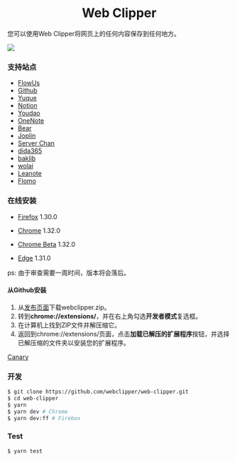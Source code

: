 <h1 align="center">Web Clipper</h1>

您可以使用Web Clipper将网页上的任何内容保存到任何地方。

<img src="https://clipper.website/static/image/screenshot.png">

### 支持站点

* [FlowUs](https://flowus.cn/)
* [Github](https://github.com)
* [Yuque](https://www.yuque.com)
* [Notion](https://www.notion.so/)
* [Youdao](https://note.youdao.com/)
* [OneNote](https://www.onenote.com/)
* [Bear](https://bear.app)
* [Joplin](https://joplinapp.org/)
* [Server Chan](http://sc.ftqq.com/3.version)
* [dida365](https://dida365.com/)
* [baklib](https://www.baklib-free.com/)
* [wolai](https://www.wolai.com/)
* [Leanote](https://github.com/leanote/leanote)
* [Flomo](https://flomoapp.com/)

### 在线安装

- [Firefox](https://addons.mozilla.org/en-US/firefox/addon/universal-web-clipper/) 1.30.0

- [Chrome](https://chrome.google.com/webstore/detail/web-clipper/mhfbofiokmppgdliakminbgdgcmbhbac) 1.32.0

- [Chrome Beta](https://chrome.google.com/webstore/detail/web-clipper/finhmpmkpbacljcdemplngnnjdenihpp?hl=zh-CN&authuser=0) 1.32.0

- [Edge](https://microsoftedge.microsoft.com/addons/detail/opejamnnohhbjflpbhnmdlknhjkfhfdp) 1.31.0

ps: 由于审查需要一周时间，版本将会落后。

#### 从Github安装

1. 从[发布页面](https://github.com/webclipper/web-clipper/releases)下载webclipper.zip。
2. 转到**chrome://extensions/**，并在右上角勾选**开发者模式**复选框。
3. 在计算机上找到ZIP文件并解压缩它。
4. 返回到chrome://extensions/页面，点击**加载已解压的扩展程序**按钮，并选择已解压缩的文件夹以安装您的扩展程序。

[Canary](https://github.com/webclipper/web-clipper/releases/tag/canary)

### 开发

```bash
$ git clone https://github.com/webclipper/web-clipper.git
$ cd web-clipper
$ yarn
$ yarn dev # Chrome
$ yarn dev:ff # Firebox
```

### Test

```bash
$ yarn test
```
